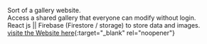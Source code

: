 Sort of a gallery website.<br />
Access a shared gallery that everyone can modify without login.<br />
React js || Firebase (Firestore / storage) to store data and images.<br />
[visite the Website here](https://m-gallery.herokuapp.com/){:target="_blank" rel="noopener"}
